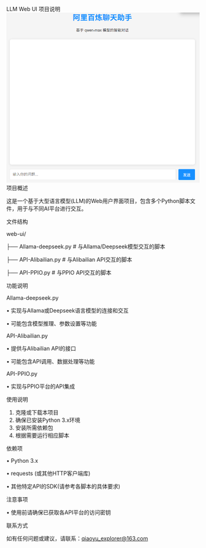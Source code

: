 LLM Web UI 项目说明
![image](web_ui.png)
项目概述

这是一个基于大型语言模型(LLM)的Web用户界面项目，包含多个Python脚本文件，用于与不同AI平台进行交互。

文件结构


web-ui/

├── Allama-deepseek.py      # 与Allama/Deepseek模型交互的脚本

├── API-Alibailian.py       # 与Alibailian API交互的脚本

├── API-PPIO.py             # 与PPIO API交互的脚本


功能说明

Allama-deepseek.py

• 实现与Allama或Deepseek语言模型的连接和交互

• 可能包含模型推理、参数设置等功能

API-Alibailian.py

• 提供与Alibailian API的接口

• 可能包含API调用、数据处理等功能

API-PPIO.py

• 实现与PPIO平台的API集成

使用说明

1. 克隆或下载本项目
2. 确保已安装Python 3.x环境
3. 安装所需依赖包
4. 根据需要运行相应脚本

依赖项

• Python 3.x

• requests (或其他HTTP客户端库)

• 其他特定API的SDK(请参考各脚本的具体要求)

注意事项

• 使用前请确保已获取各API平台的访问密钥

联系方式

如有任何问题或建议，请联系：qiaoyu_explorer@163.com
